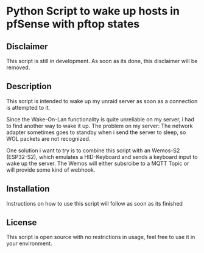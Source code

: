 # Python Script to wake up hosts in pfSense with pftop states

## Disclaimer
This script is still in development. As soon as its done, this disclaimer will be removed.

## Description
This script is intended to wake up my unraid server as soon as a connection is attempted to it. 

Since the Wake-On-Lan functionality is quite unreliable on my server, i had to find another way to wake it up. The problem on my server: The network adapter sometimes goes to standby when i send the server to sleep, so WOL packets are not recognized.

One solution i want to try is to combine this script with an Wemos-S2 (ESP32-S2), which emulates a HID-Keyboard and sends a keyboard input to wake up the server. The Wemos will either subsrcibe to a MQTT Topic or will provide some kind of webhook.

## Installation

Instructions on how to use this script will follow as soon as its finished

## License

This script is open source with no restrictions in usage, feel free to use it in your environment.
